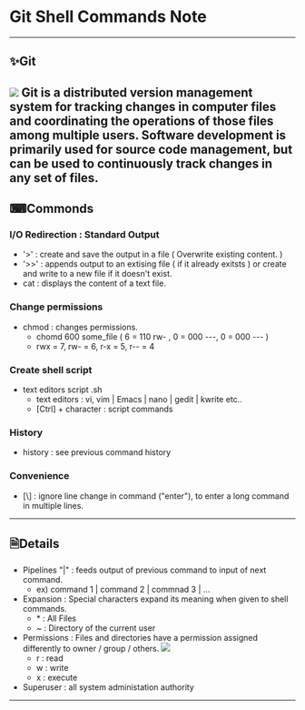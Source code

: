 
# Git Shell Commands Note 
---
## ✨Git 
![](https://git-scm.com/images/logo@2x.png)
Git is a distributed version management system for tracking changes in computer files
and coordinating the operations of those files among multiple users.
Software development is primarily used for source code management, 
but can be used to continuously track changes in any set of files.
---
## ⌨Commonds

### I/O Redirection : Standard Output

- '>' : create and save the output in a file ( Overwrite existing content. )
- '>>' : appends output to an extising file ( if it already exitsts ) or create and write to a new file if it doesn't exist.
- cat : displays the content of a text file.

### Change permissions
- chmod : changes permissions.
    - chomd 600 some_file ( 6 = 110 rw- , 0 = 000 ---, 0 = 000 --- )
    - rwx = 7, rw- = 6, r-x = 5, r-- = 4

### Create shell script
- text editors script .sh
    - text editors : vi, vim | Emacs | nano | gedit | kwrite etc..
    - [Ctrl] + character : script commands

### History
- history : see previous command history

### Convenience
- [\\] : ignore line change in command ("enter"), to enter a long command in multiple lines.

---
## 🗎Details
- Pipelines "|" : feeds output of previous command to input of next command.
    - ex) command 1 | command 2 | commnad 3 | ...
- Expansion : Special characters expand its meaning when given to shell commands.
    - \* : All Files
    - \~ : Directory of the current user
- Permissions : Files and directories have a permission assigned differently to owner / group / others.
![](https://linuxcommand.org/images/file_permissions.png)
    - r : read
    - w : write
    - x : execute
- Superuser : all system administation authority
---

